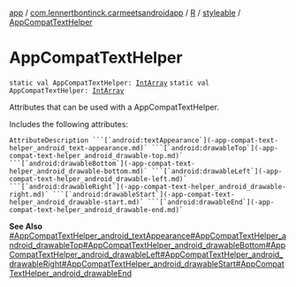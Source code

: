 [app](../../../index.md) / [com.lennertbontinck.carmeetsandroidapp](../../index.md) / [R](../index.md) / [styleable](index.md) / [AppCompatTextHelper](./-app-compat-text-helper.md)

# AppCompatTextHelper

`static val AppCompatTextHelper: `[`IntArray`](https://kotlinlang.org/api/latest/jvm/stdlib/kotlin/-int-array/index.html)
`static val AppCompatTextHelper: `[`IntArray`](https://kotlinlang.org/api/latest/jvm/stdlib/kotlin/-int-array/index.html)

Attributes that can be used with a AppCompatTextHelper.

Includes the following attributes:

    AttributeDescription ```[`android:textAppearance`](-app-compat-text-helper_android_text-appearance.md)` ```[`android:drawableTop`](-app-compat-text-helper_android_drawable-top.md)` ```[`android:drawableBottom`](-app-compat-text-helper_android_drawable-bottom.md)` ```[`android:drawableLeft`](-app-compat-text-helper_android_drawable-left.md)` ```[`android:drawableRight`](-app-compat-text-helper_android_drawable-right.md)` ```[`android:drawableStart`](-app-compat-text-helper_android_drawable-start.md)` ```[`android:drawableEnd`](-app-compat-text-helper_android_drawable-end.md)`

**See Also**
[#AppCompatTextHelper_android_textAppearance](-app-compat-text-helper_android_text-appearance.md)[#AppCompatTextHelper_android_drawableTop](-app-compat-text-helper_android_drawable-top.md)[#AppCompatTextHelper_android_drawableBottom](-app-compat-text-helper_android_drawable-bottom.md)[#AppCompatTextHelper_android_drawableLeft](-app-compat-text-helper_android_drawable-left.md)[#AppCompatTextHelper_android_drawableRight](-app-compat-text-helper_android_drawable-right.md)[#AppCompatTextHelper_android_drawableStart](-app-compat-text-helper_android_drawable-start.md)[#AppCompatTextHelper_android_drawableEnd](-app-compat-text-helper_android_drawable-end.md)

